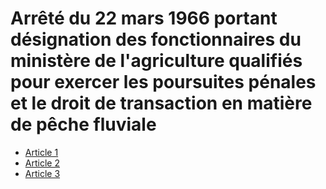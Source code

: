 # Arrêté du 22 mars 1966 portant désignation des fonctionnaires du ministère de l'agriculture qualifiés pour exercer les poursuites pénales et le droit de transaction en matière de pêche fluviale

- [Article 1](article-1.md)
- [Article 2](article-2.md)
- [Article 3](article-3.md)
